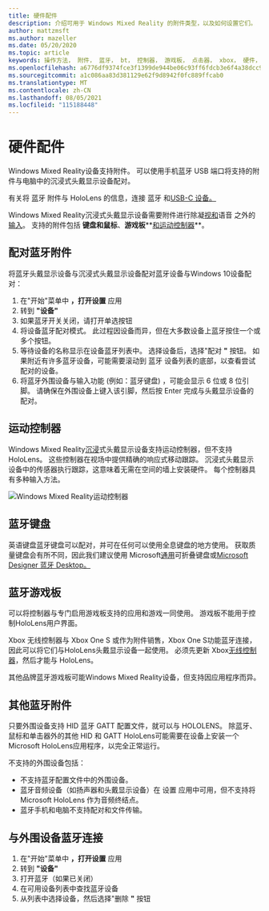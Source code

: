 ```yaml
---
title: 硬件配件
description: 介绍可用于 Windows Mixed Reality 的附件类型，以及如何设置它们。
author: mattzmsft
ms.author: mazeller
ms.date: 05/20/2020
ms.topic: article
keywords: 操作方法， 附件， 蓝牙， bt， 控制器， 游戏板， 点击器， xbox， 硬件， 混合现实头戴显示设备， Windows 混合现实头戴显示设备， 虚拟现实头戴显示设备， 运动控制器
ms.openlocfilehash: a6776df9374fce3f1399de944be06c93ff6fdcb3e6f4a38dcc92453556857376
ms.sourcegitcommit: a1c086aa83d381129e62f9d8942f0fc889ffcab0
ms.translationtype: MT
ms.contentlocale: zh-CN
ms.lasthandoff: 08/05/2021
ms.locfileid: "115188448"
---
```

# <a name="hardware-accessories"></a>硬件配件

Windows Mixed Reality设备支持附件。 可以使用手机蓝牙 USB 端口将支持的附件与电脑中的沉浸式头戴显示设备配对。

有关将 蓝牙 附件与 HoloLens 的信息，连接 蓝牙 和[USB-C 设备。](/hololens/hololens-connect-devices)

Windows Mixed Reality沉浸式头戴显示设备需要附件进行除凝[视和](../design/gaze-and-commit.md)语音 之外的[输入](../design/voice-input.md)。 支持的附件包括 **键盘和鼠标**、**游戏板****[和运动控制器](../design/motion-controllers.md)**。

## <a name="pairing-bluetooth-accessories"></a>配对蓝牙附件

将蓝牙头戴显示设备与沉浸式头戴显示设备配对蓝牙设备与Windows 10设备配对：

1. 在"开始"菜单中 **，打开设置** 应用
2. 转到 **"设备"**
3. 如果蓝牙开关关闭，请打开单选按钮
4. 将设备蓝牙配对模式。 此过程因设备而异，但在大多数设备上蓝牙按住一个或多个按钮。
5. 等待设备的名称显示在设备蓝牙列表中。 选择设备后，选择"配对 **"** 按钮。 如果附近有许多蓝牙设备，可能需要滚动到 蓝牙 设备列表的底部，以查看尝试配对的设备。
6. 将蓝牙外围设备与输入功能 (例如：蓝牙键盘) ，可能会显示 6 位或 8 位引脚。 请确保在外围设备上键入该引脚，然后按 Enter 完成与头戴显示设备的配对。

## <a name="motion-controllers"></a>运动控制器

Windows Mixed Reality[沉浸](../design/motion-controllers.md)式头戴显示设备支持运动控制器，但不支持HoloLens。 这些控制器在视场中提供精确的响应式移动跟踪。 沉浸式头戴显示设备中的传感器执行跟踪，这意味着无需在空间的墙上安装硬件。 每个控制器具有多种输入方法。

![Windows Mixed Reality运动控制器](../design/images/winmr-ck-1080x1080-350px.jpg)

## <a name="bluetooth-keyboards"></a>蓝牙键盘

英语键盘蓝牙键盘可以配对，并可在任何可以使用全息键盘的地方使用。 获取质量键盘会有所不同，因此我们建议使用 Microsoft[通用](https://www.microsoft.com/accessories/products/keyboards/universal-foldable-keyboard/gu5-00001)可折叠键盘或[Microsoft Designer 蓝牙 Desktop。](https://www.microsoft.com/accessories/products/keyboards/designer-bluetooth-desktop/7n9-00001)

## <a name="bluetooth-gamepads"></a>蓝牙游戏板

可以将控制器与专门启用游戏板支持的应用和游戏一同使用。 游戏板不能用于控制HoloLens用户界面。

Xbox 无线控制器与 Xbox One S 或作为附件销售，Xbox One S功能蓝牙连接，因此可以将它们与HoloLens头戴显示设备一起使用。 必须先更新 Xbox[无线控制器](https://support.xbox.com/xbox-one/accessories/update-controller-for-stereo-headset-adapter)，然后才能与 HoloLens。

其他品牌蓝牙游戏板可能Windows Mixed Reality设备，但支持因应用程序而异。

## <a name="other-bluetooth-accessories"></a>其他蓝牙附件

只要外围设备支持 HID 蓝牙 GATT 配置文件，就可以与 HOLOLENS。 除蓝牙、鼠标和单击器外的其他 HID 和 GATT HoloLens可能需要在设备上安装一个Microsoft HoloLens应用程序，以完全正常运行。

不支持的外围设备包括：

* 不支持蓝牙配置文件中的外围设备。
* 蓝牙音频设备（如扬声器和头戴显示设备）在 设置 应用中可用，但不支持将 Microsoft HoloLens 作为音频终结点。
* 蓝牙手机和电脑不支持配对和文件传输。

## <a name="unpairing-a-bluetooth-peripheral"></a>与外围设备蓝牙连接

1. 在"开始"菜单中 **，打开设置** 应用
2. 转到 **"设备"**
3. 打开蓝牙（如果已关闭）
4. 在可用设备列表中查找蓝牙设备
5. 从列表中选择设备，然后选择"删除 **"** 按钮